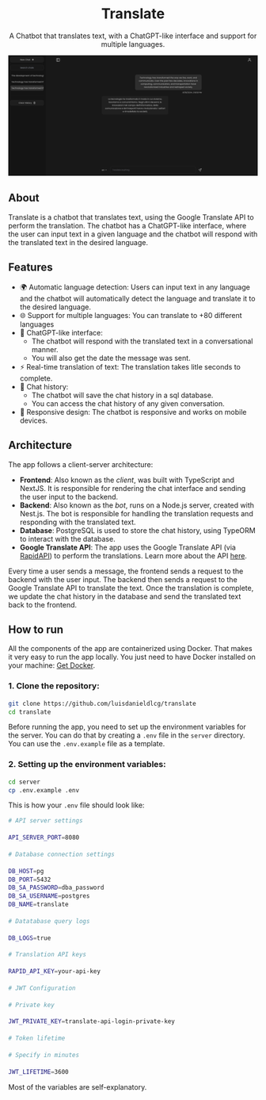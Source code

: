 <h1 align="center">Translate</h1>
<p align="center">
A Chatbot that translates text, with a ChatGPT-like interface and support for multiple languages.
</p>

![demo](docs/demo.png)

## About

Translate is a chatbot that translates text, using the Google Translate API to perform the translation. The chatbot has a ChatGPT-like interface, where the user can input text in a given language and the chatbot will respond with the translated text in the desired language.

## Features

- 🌍 Automatic language detection: Users can input text in any language and the chatbot will automatically detect the language and translate it to the desired language.
- 🌐 Support for multiple languages: You can translate to +80 different languages
- 🤖 ChatGPT-like interface:
  - The chatbot will respond with the translated text in a conversational manner.
  - You will also get the date the message was sent.
- ⚡ Real-time translation of text: The translation takes litle seconds to complete.
- 📜 Chat history:
  - The chatbot will save the chat history in a sql database.
  - You can access the chat history of any given conversation.
- 📱 Responsive design: The chatbot is responsive and works on mobile devices.

## Architecture

The app follows a client-server architecture:

- **Frontend**: Also known as the _client_, was built with TypeScript and NextJS. It is responsible for rendering the chat interface and sending the user input to the backend.
- **Backend**: Also known as the _bot_, runs on a Node.js server, created with Nest.js. The bot is responsible for handling the translation requests and responding with the translated text.
- **Database**: PostgreSQL is used to store the chat history, using TypeORM to interact with the database.
- **Google Translate API**: The app uses the Google Translate API (via [RapidAPI](https://rapidapi.com/hub)) to perform the translations. Learn more about the API [here](https://cloud.google.com/translate?hl=en).

Every time a user sends a message, the frontend sends a request to the backend with the user input. The backend then sends a request to the Google Translate API to translate the text. Once the translation is complete, we update the chat history in the database and send the translated text back to the frontend.

## How to run

All the components of the app are containerized using Docker. That makes it very easy to run the app locally. You just need to have Docker installed on your machine: [Get Docker](https://docs.docker.com/engine/install/).

### 1. Clone the repository:

```bash
git clone https://github.com/luisdanieldlcg/translate
cd translate
```

Before running the app, you need to set up the environment variables for the server. You can do that by creating a `.env` file in the `server` directory. You can use the `.env.example` file as a template.

### 2. Setting up the environment variables:

```bash
cd server
cp .env.example .env
```

This is how your `.env` file should look like:

```bash
# API server settings

API_SERVER_PORT=8080

# Database connection settings

DB_HOST=pg
DB_PORT=5432
DB_SA_PASSWORD=dba_password
DB_SA_USERNAME=postgres
DB_NAME=translate

# Datatabase query logs

DB_LOGS=true

# Translation API keys

RAPID_API_KEY=your-api-key

# JWT Configuration

# Private key

JWT_PRIVATE_KEY=translate-api-login-private-key

# Token lifetime

# Specify in minutes

JWT_LIFETIME=3600
```

Most of the variables are self-explanatory.
